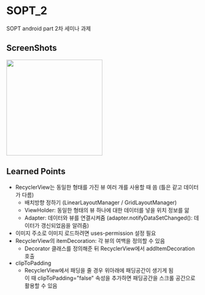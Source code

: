 # SOPT_2
SOPT android part 2차 세미나 과제

## ScreenShots
<img width="250" src="https://user-images.githubusercontent.com/50590192/80365824-2b057680-88c3-11ea-91b7-2fba747015f4.gif">

## Learned Points
* RecyclerView는 동일한 형태를 가진 뷰 여러 개를 사용할 때 씀 (틀은 같고 데이터가 다름)
  - 배치방향 정하기 (LinearLayoutManager / GridLayoutManager)
  - ViewHolder: 동일한 형태의 뷰 하나에 대한 데이터를 넣을 위치 정보를 앎
  - Adapter: 데이터와 뷰를 연결시켜줌 (adapter.notifyDataSetChanged(): 데이터가 갱신되었음을 알려줌)
* 이미지 주소로 이미지 로드하려면 uses-permission 설정 필요
* RecyclerView의 itemDecoration: 각 뷰의 여백을 정의할 수 있음
  - Decorator 클래스를 정의해준 뒤 RecyclerView에서 addItemDecoration 호출
* clipToPadding
  - RecyclerView에서 패딩을 줄 경우 위아래에 패딩공간이 생기게 됨<br>
  이 때 clipToPadding="false" 속성을 추가하면 패딩공간을 스크롤 공간으로 활용할 수 있음
